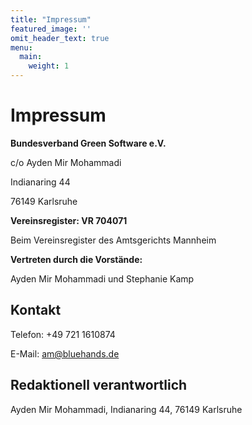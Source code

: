 ```yaml
---
title: "Impressum"
featured_image: ''
omit_header_text: true
menu:
  main:
    weight: 1
---
```

# Impressum

**Bundesverband Green Software e.V.**

c/o Ayden Mir Mohammadi

Indianaring 44

76149 Karlsruhe

**Vereinsregister: VR 704071**

Beim Vereinsregister des Amtsgerichts Mannheim

**Vertreten durch die Vorstände:**

Ayden Mir Mohammadi und Stephanie Kamp

## Kontakt

Telefon: +49 721 1610874

E-Mail: am@bluehands.de

## Redaktionell verantwortlich

Ayden Mir Mohammadi, Indianaring 44, 76149 Karlsruhe

